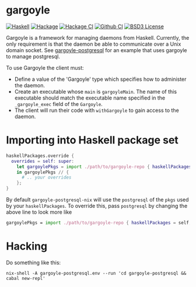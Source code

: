# gargoyle
[![Haskell](https://img.shields.io/badge/language-Haskell-orange.svg)](https://haskell.org) [![Hackage](https://img.shields.io/hackage/v/gargoyle.svg)](https://hackage.haskell.org/package/gargoyle) [![Hackage CI](https://matrix.hackage.haskell.org/api/v2/packages/gargoyle/badge)](https://matrix.hackage.haskell.org/#/package/gargoyle)   [![Github CI](https://github.com/obsidiansystems/gargoyle/workflows/github-action/badge.svg)](https://github.com/obsidiansystems/gargoyle/actions) [![BSD3 License](https://img.shields.io/badge/license-BSD3-blue.svg)](https://github.com/obsidiansystems/gargoyle/blob/master/LICENSE)


Gargoyle is a framework for managing daemons from Haskell. Currently, the only requirement is that the daemon be able to communicate over a Unix domain socket. See [gargoyle-postgresql](https://hackage.haskell.org/package/gargoyle-postgresql) for an example that uses gargoyle to manage postgresql.

To use Gargoyle the client must:
* Define a value of the 'Gargoyle' type which specifies how to administer the daemon.
* Create an executable whose `main` is `gargoyleMain`. The name of this executable should match the executable name specified in the `_gargoyle_exec` field of the `Gargoyle`.
* The client will run their code with `withGargoyle` to gain access to the daemon.

# Importing into Haskell package set

```nix
haskellPackages.override {
  overrides = self: super:
    let gargoylePkgs = import ./path/to/gargoyle-repo { haskellPackages = self; };
    in gargoylePkgs // {
      # .. your overrides
    };
}
```

By default `gargoyle-postgresql-nix` will use the `postgresql` of the `pkgs` used by your `haskellPackages`. To override this, pass `postgresql` by changing the above line to look more like

```nix
gargoylePkgs = import ./path/to/gargoyle-repo { haskellPackages = self; postgresql = myCustomVersion; }
```

# Hacking

Do something like this:

```shell
nix-shell -A gargoyle-postgresql.env --run 'cd gargoyle-postgresql && cabal new-repl'
```
